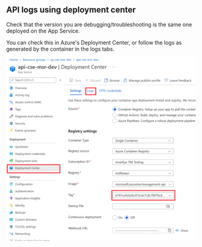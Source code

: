 ## API logs using deployment center

Check that the version you are debugging/troubleshooting is the same one deployed on the App Service.

You can check this in Azure's Deployment Center, or follow the logs as generated by the container in the logs tabs.

![Deployment Center](../assets/api_deployment_center.png)